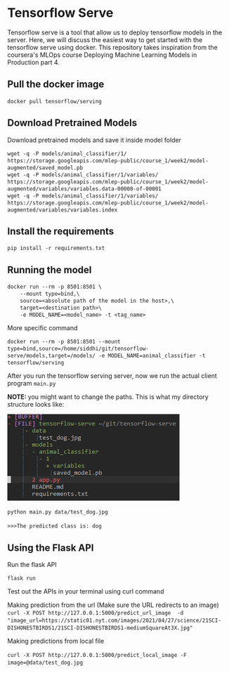 # Tensorflow Serve

Tensorflow serve is a tool that allow us to deploy tensorflow models in the server. Here, we will discuss the easiest way to get started with the tensorflow serve using docker.
This repository takes inspiration from the coursera's MLOps course Deploying Machine Learning Models in Production part 4.

## Pull the docker image

```
docker pull tensorflow/serving
```

## Download Pretrained Models
Download pretrained models and save it inside model folder

```
wget -q -P models/animal_classifier/1/ https://storage.googleapis.com/mlep-public/course_1/week2/model-augmented/saved_model.pb
wget -q -P models/animal_classifier/1/variables/ https://storage.googleapis.com/mlep-public/course_1/week2/model-augmented/variables/variables.data-00000-of-00001
wget -q -P models/animal_classifier/1/variables/ https://storage.googleapis.com/mlep-public/course_1/week2/model-augmented/variables/variables.index
```

## Install the requirements

```
pip install -r requirements.txt
```

## Running the model
```
docker run --rm -p 8501:8501 \
    --mount type=bind,\
    source=<absolute path of the model in the host>,\
    target=<destination path>\
    -e MODEL_NAME=<model_name> -t <tag_name>

```

More specific command
```
docker run --rm -p 8501:8501 --mount type=bind,source=/home/siddhi/git/tensorflow-serve/models,target=/models/ -e MODEL_NAME=animal_classifier -t tensorflow/serving
```

After you run the tensorflow serving server, now we run the actual client program `main.py`

<strong>NOTE: </strong> you might want to change the paths. This is what my directory structure looks like:

<img src = 'resources/directory_structure.png'>

```
python main.py data/test_dog.jpg  

>>>The predicted class is: dog 
```

## Using the Flask API

Run the flask API

```
flask run
```

Test out the APIs in your terminal using curl command

Making prediction from the url (Make sure the URL redirects to an image)
` curl -X POST http://127.0.0.1:5000/predict_url_image  -d "image_url=https://static01.nyt.com/images/2021/04/27/science/21SCI-DISHONESTBIRDS1/21SCI-DISHONESTBIRDS1-mediumSquareAt3X.jpg"`


Making predictions from local file

`curl -X POST http://127.0.0.1:5000/predict_local_image -F image=@data/test_dog.jpg`
